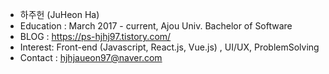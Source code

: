 - 하주헌 (JuHeon Ha)
- Education : March 2017 - current, Ajou Univ. Bachelor of Software
- BLOG : https://ps-hjhj97.tistory.com/
- Interest: Front-end (Javascript, React.js, Vue.js) , UI/UX, ProblemSolving
- Contact : hjhjaueon97@naver.com
